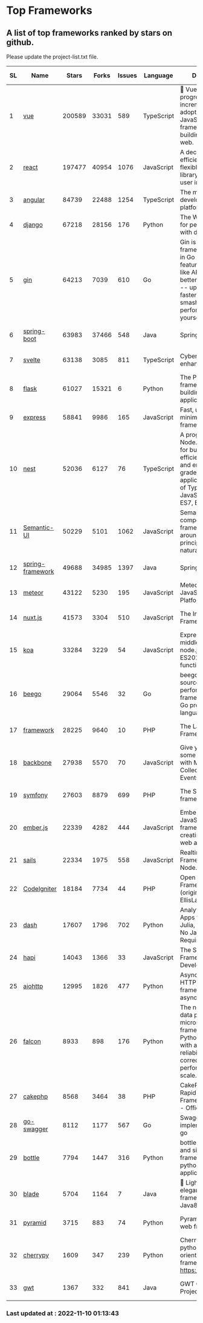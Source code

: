 # Top Frameworks
## A list of top frameworks ranked by stars on github.  
Please update the project-list.txt file.

| SL| Name  | Stars| Forks| Issues | Language | Description | Last Commit |
| --| ------| -----| ---- | ------ | -------- | ----------- | ----------- |
| 1 | [vue](https://github.com/vuejs/vue) | 200589 | 33031 | 589 | TypeScript | 🖖 Vue.js is a progressive, incrementally-adoptable JavaScript framework for building UI on the web. | 2022-11-09 12:39:52 |
| 2 | [react](https://github.com/facebook/react) | 197477 | 40954 | 1076 | JavaScript | A declarative, efficient, and flexible JavaScript library for building user interfaces. | 2022-11-08 10:25:42 |
| 3 | [angular](https://github.com/angular/angular) | 84739 | 22488 | 1254 | TypeScript | The modern web developer’s platform | 2022-11-09 21:43:22 |
| 4 | [django](https://github.com/django/django) | 67218 | 28156 | 176 | Python | The Web framework for perfectionists with deadlines. | 2022-11-09 13:04:14 |
| 5 | [gin](https://github.com/gin-gonic/gin) | 64213 | 7039 | 610 | Go | Gin is a HTTP web framework written in Go (Golang). It features a Martini-like API with much better performance -- up to 40 times faster. If you need smashing performance, get yourself some Gin. | 2022-11-09 06:50:46 |
| 6 | [spring-boot](https://github.com/spring-projects/spring-boot) | 63983 | 37466 | 548 | Java | Spring Boot | 2022-11-09 20:56:44 |
| 7 | [svelte](https://github.com/sveltejs/svelte) | 63138 | 3085 | 811 | TypeScript | Cybernetically enhanced web apps | 2022-11-09 21:51:48 |
| 8 | [flask](https://github.com/pallets/flask) | 61027 | 15321 | 6 | Python | The Python micro framework for building web applications. | 2022-10-30 14:55:51 |
| 9 | [express](https://github.com/expressjs/express) | 58841 | 9986 | 165 | JavaScript | Fast, unopinionated, minimalist web framework for node. | 2022-10-08 20:11:42 |
| 10 | [nest](https://github.com/nestjs/nest) | 52036 | 6127 | 76 | TypeScript | A progressive Node.js framework for building efficient, scalable, and enterprise-grade server-side applications on top of TypeScript & JavaScript (ES6, ES7, ES8) 🚀 | 2022-11-09 12:12:54 |
| 11 | [Semantic-UI](https://github.com/Semantic-Org/Semantic-UI) | 50229 | 5101 | 1062 | JavaScript | Semantic is a UI component framework based around useful principles from natural language. | 2022-10-06 20:02:37 |
| 12 | [spring-framework](https://github.com/spring-projects/spring-framework) | 49688 | 34985 | 1397 | Java | Spring Framework | 2022-11-09 11:34:32 |
| 13 | [meteor](https://github.com/meteor/meteor) | 43122 | 5230 | 195 | JavaScript | Meteor, the JavaScript App Platform | 2022-11-04 12:29:15 |
| 14 | [nuxt.js](https://github.com/nuxt/nuxt.js) | 41573 | 3304 | 510 | JavaScript | The Intuitive Vue(2) Framework | 2022-09-05 13:31:52 |
| 15 | [koa](https://github.com/koajs/koa) | 33284 | 3229 | 54 | JavaScript | Expressive middleware for node.js using ES2017 async functions | 2022-10-25 16:21:44 |
| 16 | [beego](https://github.com/beego/beego) | 29064 | 5546 | 32 | Go | beego is an open-source, high-performance web framework for the Go programming language. | 2022-09-14 08:37:19 |
| 17 | [framework](https://github.com/laravel/framework) | 28225 | 9640 | 10 | PHP | The Laravel Framework. | 2022-11-09 16:06:35 |
| 18 | [backbone](https://github.com/jashkenas/backbone) | 27938 | 5570 | 70 | JavaScript | Give your JS App some Backbone with Models, Views, Collections, and Events | 2022-08-23 08:30:45 |
| 19 | [symfony](https://github.com/symfony/symfony) | 27603 | 8879 | 699 | PHP | The Symfony PHP framework | 2022-11-09 14:24:46 |
| 20 | [ember.js](https://github.com/emberjs/ember.js) | 22339 | 4282 | 444 | JavaScript | Ember.js - A JavaScript framework for creating ambitious web applications | 2022-11-09 20:40:46 |
| 21 | [sails](https://github.com/balderdashy/sails) | 22334 | 1975 | 558 | JavaScript | Realtime MVC Framework for Node.js | 2022-09-02 20:00:35 |
| 22 | [CodeIgniter](https://github.com/bcit-ci/CodeIgniter) | 18184 | 7734 | 44 | PHP | Open Source PHP Framework (originally from EllisLab) | 2022-11-06 14:05:57 |
| 23 | [dash](https://github.com/plotly/dash) | 17607 | 1796 | 702 | Python | Analytical Web Apps for Python, R, Julia, and Jupyter. No JavaScript Required. | 2022-11-07 15:13:24 |
| 24 | [hapi](https://github.com/hapijs/hapi) | 14043 | 1366 | 33 | JavaScript | The Simple, Secure Framework Developers Trust | 2022-11-09 04:11:28 |
| 25 | [aiohttp](https://github.com/aio-libs/aiohttp) | 12995 | 1826 | 477 | Python | Asynchronous HTTP client/server framework for asyncio and Python | 2022-11-08 18:18:53 |
| 26 | [falcon](https://github.com/falconry/falcon) | 8933 | 898 | 176 | Python | The no-magic web data plane API and microservices framework for Python developers, with a focus on reliability, correctness, and performance at scale. | 2022-11-05 09:05:32 |
| 27 | [cakephp](https://github.com/cakephp/cakephp) | 8568 | 3464 | 38 | PHP | CakePHP: The Rapid Development Framework for PHP - Official Repository | 2022-11-06 06:51:48 |
| 28 | [go-swagger](https://github.com/go-swagger/go-swagger) | 8112 | 1177 | 567 | Go | Swagger 2.0 implementation for go | 2022-11-05 22:08:10 |
| 29 | [bottle](https://github.com/bottlepy/bottle) | 7794 | 1447 | 316 | Python | bottle.py is a fast and simple micro-framework for python web-applications. | 2022-09-05 15:24:52 |
| 30 | [blade](https://github.com/lets-blade/blade) | 5704 | 1164 | 7 | Java | :rocket: Lightning fast and elegant mvc framework for Java8 | 2022-05-10 12:38:06 |
| 31 | [pyramid](https://github.com/Pylons/pyramid) | 3715 | 883 | 74 | Python | Pyramid - A Python web framework | 2022-09-29 23:22:56 |
| 32 | [cherrypy](https://github.com/cherrypy/cherrypy) | 1609 | 347 | 239 | Python | CherryPy is a pythonic, object-oriented HTTP framework.      https://cherrypy.dev | 2022-07-17 20:36:25 |
| 33 | [gwt](https://github.com/gwtproject/gwt) | 1367 | 332 | 841 | Java | GWT Open Source Project | 2022-07-26 22:23:28 |

### Last updated at : 2022-11-10 01:13:43
